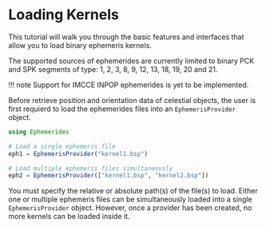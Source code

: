 # Loading Kernels

This tutorial will walk you through the basic features and interfaces that allow you to load binary ephemeris kernels.

The supported sources of ephemerides are currently limited to binary PCK and SPK segments of type: 1, 2, 3, 8, 9, 12, 13, 18, 19, 20 and 21. 

!!! note 
    Support for IMCCE INPOP ephemerides is yet to be implemented.

Before retrieve position and orientation data of celestial objects, the user is first requierd to load the ephemerides files into an `EphemerisProvider` object. 

```julia
using Ephemerides 

# Load a single ephemeris file 
eph1 = EphemerisProvider("kernel1.bsp")

# Load multiple ephemeris files simultaneously
eph2 = EphemerisProvider(["kernel1.bsp", "kernel2.bsp"])
```

You must specify the relative or absolute path(s) of the file(s) to load. Either one or multiple ephemeris files can be simultaneously loaded into a single `EphemerisProvider` object. However, 
once a provider has been created, no more kernels can be loaded inside it. 